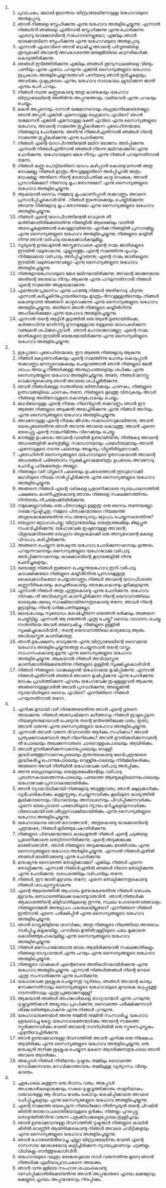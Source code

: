 <ol>
  <li>
    <ol>
      <li>പ്രവാചകം; മലാഖി മുഖാന്തരം യിസ്രായേലിനോടുള്ള യഹോവയുടെ അരുളപ്പാടു.</li>
      <li>ഞാന്‍ നിങ്ങളെ സ്നേഹിക്കുന്നു എന്നു യഹോവ അരുളിച്ചെയ്യുന്നു; എന്നാല്‍ നിങ്ങള്‍നീ ഞങ്ങളെ ഏതിനാല്‍ സ്നേഹിക്കുന്നു എന്നു ചോദിക്കുന്നു. ഏശാവു യാക്കോബിന്റെ സഹോദരനല്ലയോ; എങ്കിലും ഞാന്‍ യാക്കോബിനെ സ്നേഹിക്കുന്നു എന്നു യഹോവയുടെ അരുളപ്പാടു.</li>
      <li>എന്നാല്‍ ഏശാവിനെ ഞാന്‍ ദ്വേഷിച്ചു അവന്റെ പര്‍വ്വതങ്ങളെ ശൂന്യമാക്കി അവന്റെ അവകാശത്തെ മരുഭൂമിയിലെ കുറുനരികള്‍ക്കു കൊടുത്തിരിക്കുന്നു.</li>
      <li>ഞങ്ങള്‍ ഇടിഞ്ഞിരിക്കുന്നു എങ്കിലും ഞങ്ങള്‍ ശൂന്യസ്ഥലങ്ങളെ വീണ്ടും പണിയും എന്നു എദോം പറയുന്നു എങ്കില്‍ സൈന്യങ്ങളുടെ യഹോവ ഇപ്രകാരം അരുളിച്ചെയ്യുന്നുഅവര്‍ പണിയട്ടെ ഞാന്‍ ഇടിച്ചുകളയും; അവര്‍ക്കും ദുഷ്ടപ്രദേശം എന്നും യഹോവ സദാകാലം ക്രുദ്ധിക്കുന്ന ജാതി എന്നും പേര്‍ പറയും.</li>
      <li>നിങ്ങള്‍ സ്വന്ത കണ്ണുകൊണ്ടു അതു കാണുകയും യഹോവ യിസ്രായേലിന്റെ അതിരിന്നു അപ്പുറത്തോളം വലിയവന്‍ എന്നു പറകയും ചെയ്യും.</li>
      <li>മകന്‍ അപ്പനെയും ദാസന്‍ യജമാനനെയും ബഹുമാനിക്കേണ്ടതല്ലോ. ഞാന്‍ അപ്പന്‍ എങ്കില്‍ എന്നോടുള്ള ബഹുമാനം എവിടെ? ഞാന്‍ യജമാനന്‍ എങ്കില്‍ എന്നോടുള്ള ഭക്തി എവിടെ എന്നു സൈന്യങ്ങളുടെ യഹോവ, അവന്റെ നാമത്തെ തുച്ഛീകരിക്കുന്ന പുരോഹിതന്മാരേ, നിങ്ങളോടു ചോദിക്കുന്നു; അതിന്നു നിങ്ങള്‍ഏതിനാല്‍ ഞങ്ങള്‍ നിന്റെ നാമത്തെ തുച്ഛീകരിക്കുന്നു എന്നു ചോദിക്കുന്നു.</li>
      <li>നിങ്ങള്‍ എന്റെ യാഗപീഠത്തിന്മേല്‍ മലിന ഭോജനം അര്‍പ്പിക്കുന്നു. എന്നാല്‍ നിങ്ങള്‍ഏതിനാല്‍ ഞങ്ങള്‍ നിന്നെ മലിനമാക്കുന്നു എന്നു ചോദിക്കുന്നു. യഹോവയുടെ മേശ നിന്ദ്യം എന്നു നിങ്ങള്‍ പറയുന്നതിനാല്‍ തന്നേ.</li>
      <li>നിങ്ങള്‍ കണ്ണു പൊട്ടിയതിനെ യാഗം കഴിപ്പാന്‍ കൊണ്ടുവന്നാല്‍ അതു ദോഷമല്ല; നിങ്ങള്‍ മുടന്തും ദീനവുമുള്ളതിനെ അര്‍പ്പിച്ചാല്‍ അതും ദോഷമല്ല; അതിനെ നിന്റെ ദേശാധിപതിക്കു കാഴ്ച വെക്കുക; അവന്‍ പ്രസാദിക്കുമോ? നിന്നോടു കൃപ തോന്നുമോ? എന്നു സൈന്യങ്ങളുടെ യഹോവ അരുളിച്ചെയ്യുന്നു.</li>
      <li>ആകയാല്‍ ദൈവം നമ്മോടു കൃപകാണിപ്പാന്‍ തക്കവണ്ണം അവനെ പ്രസാദിപ്പിച്ചുകൊള്‍വിന്‍ . നിങ്ങള്‍ ഇതൊക്കെയും ചെയ്തിരിക്കുന്നു; അവന്നു നിങ്ങളോടു കൃപ തോന്നുമോ എന്നു സൈന്യങ്ങളുടെ യഹോവ അരുളിച്ചെയ്യുന്നു.</li>
      <li>നിങ്ങള്‍ എന്റെ യാഗപീഠത്തിന്മേല്‍ വെറുതെ തീ കത്തിക്കാതിരിക്കേണ്ടതിന്നു നിങ്ങളില്‍ ആരെങ്കിലും വാതില്‍ അടെച്ചുകളഞ്ഞാല്‍ കൊള്ളായിരുന്നു; എനിക്കു നിങ്ങളില്‍ പ്രസാദമില്ല എന്നു സൈന്യങ്ങളുടെ യഹോവ അരുളിച്ചെയ്യുന്നു; നിങ്ങളുടെ കയ്യില്‍ നിന്നു ഞാന്‍ വഴിപാടു കൈക്കൊള്‍കയുമില്ല.</li>
      <li>സൂര്യന്റെ ഉദയംമുതല്‍ അസ്തമനംവരെ എന്റെ നാമം ജാതികളുടെ ഇടയില്‍ വലുതാകുന്നു; എല്ലാടത്തും എന്റെ നാമത്തിന്നു ധൂപവും നിര്‍മ്മലമായ വഴിപാടും അര്‍പ്പിച്ചുവരുന്നു; എന്റെ നാമം ജാതികളുടെ ഇടയില്‍ വലുതാകുന്നുവല്ലോ എന്നു സൈന്യങ്ങളുടെ യഹോവ അരുളിച്ചെയ്യുന്നു.</li>
      <li>നിങ്ങളോയഹോവയുടെ മേശ മലിനമായിരിക്കുന്നു; അവന്റെ ഭോജനമായ അതിന്റെ അനുഭവം നിന്ദ്യം ആകുന്നു എന്നു പറയുന്നതിനാല്‍ നിങ്ങള്‍ എന്റെ നാമത്തെ അശുദ്ധമാക്കുന്നു.</li>
      <li>എന്തൊരു പ്രയാസം എന്നു പറഞ്ഞു നിങ്ങള്‍ അതിനോടു ചീറുന്നു; എന്നാല്‍ കടിച്ചുകീറിപ്പോയതിനെയും മുടന്തും ദീനവുമുള്ളതിനെയും നിങ്ങള്‍ കൊണ്ടുവന്നു അങ്ങനെ കാഴ്ചവെക്കുന്നു എന്നു സൈന്യങ്ങളുടെ യഹോവ അരുളിച്ചെയ്യുന്നു; അതിനെ ഞാന്‍ നിങ്ങളുടെ കയ്യില്‍നിന്നു അംഗീകരിക്കുമോ എന്നു യഹോവ അരുളിച്ചെയ്യുന്നു.</li>
      <li>എന്നാല്‍ തന്റെ ആട്ടിന്‍ കൂട്ടത്തില്‍ ഒരു ആണ്‍ ഉണ്ടായിരിക്കെ, കര്‍ത്താവിന്നു നേര്‍ന്നിട്ടു ഊനമുള്ളോരു തള്ളയെ യാഗംകഴിക്കുന്ന വഞ്ചകന്‍ ശപിക്കപ്പെട്ടവന്‍ . ഞാന്‍ മഹാരാജാവല്ലോ; എന്റെ നാമം ജാതികളുടെ ഇടയില്‍ ഭയങ്കരമായിരിക്കുന്നു എന്നു സൈന്യങ്ങളുടെ യഹോവ അരുളിച്ചെയ്യുന്നു.</li>
    </ol>
  </li>
  <li>
    <ol>
      <li>ഇപ്പോഴോ പുരോഹിതന്മാരേ, ഈ ആജ്ഞ നിങ്ങളോടു ആകുന്നു.</li>
      <li>നിങ്ങള്‍ കേട്ടനുസരിക്കയും എന്റെ നാമത്തിന്നു മഹത്വം കൊടുപ്പാന്‍ തക്കവണ്ണം മനസ്സുവെക്കുകയും ചെയ്യാഞ്ഞാല്‍ ഞാന്‍ നിങ്ങളുടെ മേല്‍ ശാപം അയച്ചു നിങ്ങള്‍ക്കുള്ള അനുഗ്രഹങ്ങളെയും ശപിക്കും എന്നു സൈന്യങ്ങളുടെ യഹോവ അരുളിച്ചെയ്യുന്നു; അതേ, നിങ്ങള്‍ മനസ്സു വെക്കായ്കകൊണ്ടു ഞാന്‍ അവയെ ശപിച്ചുമിരിക്കുന്നു.</li>
      <li>ഞാന്‍ നിങ്ങള്‍ക്കുള്ള സന്തതിയെ ഭര്‍ത്സിക്കയും ചാണകം, നിങ്ങളുടെ ഉത്സവങ്ങളിലെ ചാണകം തന്നേ, നിങ്ങളുടെ മുഖത്തു വിതറുകയും അവര്‍ നിങ്ങളെ അതിനോടുകൂടെ കൊണ്ടുപോകയും ചെയ്യും.</li>
      <li>ലേവിയോടുള്ള എന്റെ നിയമം നിലനില്പാന്‍ തക്കവണ്ണം ഞാന്‍ ഈ ആജ്ഞ നിങ്ങളുടെ അടുക്കല്‍ അയച്ചിരിക്കുന്നു എന്നു നിങ്ങള്‍ അറിയും എന്നു സൈന്യങ്ങളുടെ യഹോവ അരുളിച്ചെയ്യുന്നു.</li>
      <li>അവനോടുള്ള എന്റെ നിയമം ജീവനും സമാധാനവുമായിരുന്നു; അവന്‍ ഭയപ്പെടേണ്ടതിന്നു ഞാന്‍ അവന്നു അവയെ കൊടുത്തു; അവന്‍ എന്നെ ഭയപ്പെട്ടു എന്റെ നാമംനിമിത്തം വിറെക്കയും ചെയ്തു.</li>
      <li>നേരുള്ള ഉപദേശം അവന്റെ വായില്‍ ഉണ്ടായിരുന്നു; നീതികേടു അവന്റെ അധരങ്ങളില്‍ കണ്ടതുമില്ല; സമാധാനമായും പരമാര്‍ത്ഥമായും അവന്‍ എന്നോടുകൂടെ നടന്നു പലരെയും അകൃത്യം വിട്ടുതിരിയുമാറാക്കി;</li>
      <li>പുരോഹിതന്‍ സൈന്യങ്ങളുടെ യഹോവയുടെ ദൂതനാകയാല്‍ അവന്റെ അധരങ്ങള്‍ പരിജ്ഞാനം സൂക്ഷിച്ചുവെക്കേണ്ടതും ഉപദേശം അവനോടു ചോദിച്ചു പഠിക്കേണ്ടതും അല്ലോ.</li>
      <li>നിങ്ങളോ വഴി വിട്ടുമാറി പലരെയും ഉപദേശത്താല്‍ ഇടറുമാറാക്കി ലേവിയുടെ നിയമം നശിപ്പിച്ചിരിക്കുന്നു എന്നു സൈന്യങ്ങളുടെ യഹോവ അരുളിച്ചെയ്യുന്നു.</li>
      <li>അങ്ങനെ നിങ്ങള്‍ എന്റെ വഴികളെ പ്രമാണിക്കാതെ ന്യായപാലനത്തില്‍ പക്ഷഭേദം കാണിച്ചതുകൊണ്ടു ഞാനും നിങ്ങളെ സകലജനത്തിന്നും നിന്ദിതരും നീചരുമാക്കിയിരിക്കുന്നു.</li>
      <li>നമുക്കെല്ലാവര്‍ക്കും ഒരു പിതാവല്ലോ ഉള്ളതു; ഒരു ദൈവം തന്നേയല്ലോ നമ്മെ സൃഷ്ടിച്ചതു; നമ്മുടെ പിതാക്കന്മാരുടെ നിയമത്തെ അശുദ്ധമാക്കേണ്ടതിന്നു നാം അന്യോന്യം ദ്രോഹം ചെയ്യുന്നതെന്തിന്നു?</li>
      <li>യെഹൂദാ ദ്രോഹംചെയ്തു; യിസ്രായേലിലും യെരൂശലേമിലും മ്ളേച്ഛത സംഭവിച്ചിരിക്കുന്നു; യഹോവേക്കു ഇഷ്ടമായുള്ള അവന്റെ വിശുദ്ധമന്ദിരത്തെ യെഹൂദാ അശുദ്ധമാക്കി ഒരു അന്യദേവന്റെ മകളെ വിവാഹം കഴിച്ചിരിക്കുന്നു.</li>
      <li>അങ്ങനെ ചെയ്യുന്ന മനുഷ്യന്നു യഹോവ ചോദിക്കുന്നവനെയും ഉത്തരം പറയുന്നവനെയും സൈന്യങ്ങളുടെ യഹോവേക്കു വഴിപാടു അര്‍പ്പിക്കുന്നവനെയും യാക്കോബിന്റെ കൂടാരങ്ങളില്‍ നിന്നു ഛേദിച്ചുകളയും.</li>
      <li>രണ്ടാമതു നിങ്ങള്‍ ഇങ്ങനെ ചെയ്യുന്നുയഹോവ ഇനി വഴിപാടു കടാക്ഷിക്കയോ നിങ്ങളുടെ കയ്യില്‍നിന്നു പ്രസാദമുള്ളതു കൈക്കൊള്‍കയോ ചെയ്യാതവണ്ണം നിങ്ങള്‍ അവന്റെ യാഗപീഠത്തെ കണ്ണുനീര്‍കൊണ്ടും കരച്ചല്‍കൊണ്ടും ഞരക്കംകൊണ്ടും മൂടിക്കളയുന്നു.</li>
      <li>എന്നാല്‍ നിങ്ങള്‍ അതു എന്തുകൊണ്ടു എന്നു ചോദിക്കുന്നു. യഹോവ നിനക്കും നീ അവിശ്വസ്തത കാണിച്ചിരിക്കുന്ന നിന്റെ യൌവനത്തിലെ ഭാര്യെക്കും മദ്ധ്യേ സാക്ഷിയായിരുന്നതുകൊണ്ടു തന്നേ; അവള്‍ നിന്റെ കൂട്ടാളിയും നിന്റെ ധര്‍മ്മപത്നിയുമല്ലോ.</li>
      <li>ലേശംപോലും സുബോധം ശേഷിച്ചിരുന്ന ഒരുത്തന്‍ ഒരിക്കലും അങ്ങനെ ചെയ്തിട്ടില്ല. എന്നാല്‍ ആ ഒരുത്തന്‍ എന്തു ചെയ്തു? ദൈവം വാഗ്ദാനം ചെയ്ത സന്തതിയെ അവന്‍ അന്വേഷിച്ചു. നിങ്ങളുടെ ഉള്ളില്‍ സൂക്ഷിച്ചുകൊള്‍വിന്‍ ; തന്റെ യൌവനത്തിലെ ഭാര്യയോടു ആരും അവിശ്വസ്തത കാണിക്കരുതു.</li>
      <li>ഞാന്‍ ഉപേക്ഷണം വെറുക്കുന്നു എന്നു യിസ്രായേലിന്റെ ദൈവമായ യഹോവ അരുളിച്ചെയ്യുന്നുഅതു ചെയ്യുന്നവന്‍ തന്റെ വസ്ത്രം സാഹസംകൊണ്ടു മൂടുന്നു എന്നു സൈന്യങ്ങളുടെ യഹോവ അരുളിച്ചെയ്യുന്നു. ആകയാല്‍ നിങ്ങള്‍ അവിശ്വസ്തത കാണിക്കാതിരിക്കേണ്ടതിന്നു നിങ്ങളുടെ ഉള്ളില്‍ സൂക്ഷിച്ചുകൊള്‍വിന്‍ .</li>
      <li>നിങ്ങള്‍ നിങ്ങളുടെ വാക്കുകളാല്‍ യഹോവയെ മുഷിപ്പിക്കുന്നു. എന്നാല്‍ നിങ്ങള്‍ഏതിനാല്‍ ഞങ്ങള്‍ അവനെ മുഷിപ്പിക്കുന്നു എന്നു ചോദിക്കുന്നു. ദോഷം പ്രവര്‍ത്തിക്കുന്ന ഏവനും യഹോവേക്കു ഇഷ്ടമുള്ളവന്‍ ആകുന്നു; അങ്ങനെയുള്ളവരില്‍ അവന്‍ പ്രസാദിക്കുന്നു; അല്ലെങ്കില്‍ ന്യായവിധിയുടെ ദൈവം എവിടെ? എന്നിങ്ങിനെ നിങ്ങള്‍ പറയുന്നതിനാല്‍ തന്നേ.</li>
    </ol>
  </li>
  <li>
    <ol>
      <li>എനിക്കു മുമ്പായി വഴി നിരത്തേണ്ടതിന്നു ഞാന്‍ എന്റെ ദൂതനെ അയക്കുന്നു. നിങ്ങള്‍ അന്വേഷിക്കുന്ന കര്‍ത്താവും നിങ്ങള്‍ ഇഷ്ടപ്പെടുന്ന നിയമദൂതനുമായവന്‍ പെട്ടെന്നു തന്റെ മന്ദിരത്തിലേക്കു വരും; ഇതാ, അവന്‍ വരുന്നു എന്നു സൈന്യങ്ങളുടെ യഹോവ അരുളിച്ചെയ്യുന്നു.</li>
      <li>എന്നാല്‍ അവന്‍ വരുന്ന ദിവസത്തെ ആര്‍ക്കും സഹിക്കാം? അവന്‍ പ്രത്യക്ഷനാകുമ്പോള്‍ ആര്‍ നിലനിലക്കും? അവന്‍ ഊതിക്കഴിക്കുന്നവന്റെ തീ പോലെയും അലക്കുന്നവരുടെ ചാരവെള്ളംപോലെയും ആയിരിക്കും.</li>
      <li>അവന്‍ ഊതിക്കഴിക്കുന്നവനെപ്പോലെയും വെള്ളി ശുദ്ധിവരുത്തുന്നവനെപ്പോലെയും ഇരുന്നുകൊണ്ടു ലേവിപുത്രന്മാരെ ശുദ്ധീകരിച്ചു പൊന്നുപോലെയും വെള്ളിപോലെയും നിര്‍മ്മലീകരിക്കും; അങ്ങനെ അവര്‍ നീതിയില്‍ യഹോവേക്കു വഴിപാടു അര്‍പ്പിക്കും.</li>
      <li>അന്നു യെഹൂദയുടെയും യെരൂശലേമിന്റെയും വഴിപാടു പുരാതനകാലത്തെന്നപോലെയും പണ്ടത്തെ ആണ്ടുകളിലെന്നപോലെയും യഹോവേക്കു പ്രസാദകരമായിരിക്കും.</li>
      <li>ഞാന്‍ ന്യായവിധിക്കായി നിങ്ങളോടു അടുത്തുവരും; ഞാന്‍ ക്ഷുദ്രക്കാര്‍ക്കും വ്യഭിചാരികള്‍ക്കും കള്ളസ്സത്യം ചെയ്യുന്നവര്‍ക്കും കൂലിയുടെ കാര്യത്തില്‍ കൂലിക്കാരനെയും വിധവയെയും അനാഥനെയും പീഡിപ്പിക്കുന്നവര്‍ക്കും എന്നെ ഭയപ്പെടാതെ പരദേശിയുടെ ന്യായം മറിച്ചുകളയുന്നവര്‍ക്കും വിരോധമായി ഒരു ശീഘ്രസാക്ഷിയായിരിക്കും എന്നു സൈന്യങ്ങളുടെ യഹോവ അരുളിച്ചെയ്യുന്നു.</li>
      <li>യഹോവയായ ഞാന്‍ മാറാത്തവന്‍ ; അതുകൊണ്ടു യാക്കോബിന്റെ പുത്രന്മാരേ, നിങ്ങള്‍ മുടിഞ്ഞുപേകാതിരിക്കുന്നു.</li>
      <li>നിങ്ങളുടെ പിതാക്കന്മാരുടെ കാലംമുതല്‍ നിങ്ങള്‍ എന്റെ ചട്ടങ്ങളെ പ്രമാണിക്കാതെ തെറ്റിനടന്നിരിക്കുന്നു; എന്റെ അടുക്കലേക്കു മടങ്ങിവരുവിന്‍ ; ഞാന്‍ നിങ്ങളുടെ അടുക്കലേക്കും മടങ്ങിവരും എന്നു സൈന്യങ്ങളുടെ യഹോവ അരുളിച്ചെയ്യുന്നു. എന്നാല്‍ നിങ്ങള്‍ഏതില്‍ ഞങ്ങള്‍ മടങ്ങിവരേണ്ടു എന്നു ചോദിക്കുന്നു.</li>
      <li>മനുഷ്യന്നു ദൈവത്തെ തോല്പിക്കാമോ? എങ്കിലും നിങ്ങള്‍ എന്നെ തോല്പിക്കുന്നു. എന്നാല്‍ നിങ്ങള്‍ഏതില്‍ ഞങ്ങള്‍ നിന്നെ തോല്പിക്കുന്നു എന്നു ചോദിക്കുന്നു. ദശാംശത്തിലും വഴിപാടിലും തന്നേ.</li>
      <li>നിങ്ങള്‍, ഈ ജാതി മുഴുവനും തന്നേ, എന്നെ തോല്പിക്കുന്നതുകൊണ്ടു നിങ്ങള്‍ ശാപഗ്രസ്തരാകുന്നു.</li>
      <li>എന്റെ ആലയത്തില്‍ ആഹാരം ഉണ്ടാകേണ്ടതിന്നു നിങ്ങള്‍ ദശാംശം മുഴുവനും ഭണ്ഡാരത്തിലേക്കു കൊണ്ടുവരുവിന്‍ . ഞാന്‍ നിങ്ങള്‍ക്കു ആകാശത്തിന്റെ കിളിവാതിലുകളെ തുറന്നു, സ്ഥലം പോരാതെവരുവോളം നിങ്ങളുടെമേല്‍ അനുഗ്രഹം പകരുകയില്ലയോ? എന്നിങ്ങനെ നിങ്ങള്‍ ഇതിനാല്‍ എന്നെ പരീക്ഷിപ്പിന്‍ എന്നു സൈന്യങ്ങളുടെ യഹോവ അരുളിച്ചെയ്യുന്നു.</li>
      <li>ഞാന്‍ വെട്ടുക്കിളിയെ ശാസിക്കും; അതു നിങ്ങളുടെ നിലത്തിലെ അനുഭവം നശിപ്പിച്ചു കളകയില്ല; പറമ്പിലെ മുന്തിരിവള്ളിയുടെ ഫലം മൂക്കാതെ കൊഴിഞ്ഞുപോകയുമില്ല എന്നു സൈന്യങ്ങളുടെ യഹോവ അരുളിച്ചെയ്യുന്നു.</li>
      <li>നിങ്ങള്‍ മനോഹരമായോരു ദേശം ആയിരിക്കയാല്‍ സകലജാതികളും നിങ്ങളെ ഭാഗ്യവാന്മാര്‍ എന്നു പറയും എന്നു സൈന്യങ്ങളുടെ യഹോവ അരുളിച്ചെയ്യുന്നു.</li>
      <li>നിങ്ങളുടെ വാക്കുകള്‍ എന്റെനേരെ അതികഠിനമായിരിക്കുന്നു എന്നു യഹോവ അരുളിച്ചെയ്യുന്നു. എന്നാല്‍ നിങ്ങള്‍ഞങ്ങള്‍ നിന്റെ നേരെ എന്തു സംസാരിക്കുന്നു എന്നു ചോദിക്കുന്നു.</li>
      <li>യഹോവേക്കു ശുശ്രൂഷ ചെയ്യുന്നതു വ്യര്‍ത്ഥം; ഞങ്ങള്‍ അവന്റെ കാര്യം നോക്കുന്നതിനാലും സൈന്യങ്ങളുടെ യഹോവയുടെ മുമ്പാകെ കറുപ്പുടുത്തു നടന്നതിനാലും എന്തു പ്രയോജനമുള്ളു?</li>
      <li>ആകയാല്‍ ഞങ്ങള്‍ അഹങ്കാരികളെ ഭാഗ്യവാന്മാര്‍ എന്നു പറയുന്നു; ദുഷ്പ്രവൃത്തിക്കാര്‍ അഭ്യുദയം പ്രാപിക്കുന്നു; ദൈവത്തെ പരീക്ഷിക്കുന്നവര്‍ ശിക്ഷ ഒഴിഞ്ഞുപോകുന്നു എന്നു നിങ്ങള്‍ പറയുന്നു.</li>
      <li>യഹോവാഭക്തന്മാര്‍ അന്നു തമ്മില്‍ തമ്മില്‍ സംസാരിച്ചു; യഹോവ ശ്രദ്ധവെച്ചു കേട്ടു; യഹോവാഭക്തന്മാര്‍ക്കും അവന്റെ നാമത്തെ സ്മരിക്കുന്നവര്‍ക്കും വേണ്ടി അവന്റെ സന്നിധിയില്‍ ഒരു സ്മരണപുസ്തകം എഴുതിവെച്ചിരിക്കുന്നു.</li>
      <li>ഞാന്‍ ഉണ്ടാക്കുവാനുള്ള ദിവസത്തില്‍ അവന്‍ എനിക്കു ഒരു നിക്ഷേപം ആയിരിക്കും എന്നു സൈന്യങ്ങളുടെ യഹോവ അരുളിച്ചെയ്യുന്നു; ഒരു മനുഷ്യന്‍ തനിക്കു ശുശ്രൂഷ ചെയ്യുന്ന മകനെ ആദരിക്കുന്നതുപോലെ ഞാന്‍ അവരെ ആദരിക്കും.</li>
      <li>അപ്പോള്‍ നിങ്ങള്‍ നീതിമാനും ദുഷ്ടനും തമ്മിലും ദൈവത്തെ സേവിക്കുന്നവനും സേവിക്കാത്തവനും തമ്മിലുള്ള വ്യത്യാസം വീണ്ടും കാണും.</li>
    </ol>
  </li>
  <li>
    <ol>
      <li>ചൂളപോലെ കത്തുന്ന ഒരു ദിവസം വരും; അപ്പോള്‍ അഹങ്കാരികളൊക്കെയും സകല ദുഷ്പ്രവൃത്തിക്കാരും താളടിയാകും; വരുവാനുള്ള ആ ദിവസം വേരും കൊമ്പും ശേഷിപ്പിക്കാതെ അവരെ ദഹിപ്പിച്ചുകളയും എന്നു സൈന്യങ്ങളുടെ യഹോവ അരുളിച്ചെയ്യുന്നു.</li>
      <li>എന്റെ നാമത്തെ ഭയപ്പെടുന്ന നിങ്ങള്‍ക്കോ നീതിസൂര്യന്‍ തന്റെ ചിറകിന്‍ കീഴില്‍ രോഗോപശാന്തിയോടുകൂടെ ഉദിക്കും; നിങ്ങളും പുറപ്പെട്ടു തൊഴുത്തില്‍നിന്നു വരുന്ന പശുക്കിടാക്കളെപ്പോലെ തുള്ളിച്ചാടും.</li>
      <li>ഞാന്‍ ഉണ്ടാക്കുവാനുള്ള ദിവസത്തില്‍ ദുഷ്ടന്മാര്‍ നിങ്ങളുടെ കാലിന്‍ കീഴില്‍ വെണ്ണീര്‍ ആയിരിക്കകൊണ്ടു നിങ്ങള്‍ അവരെ ചവിട്ടിക്കളയും എന്നു സൈന്യങ്ങളുടെ യഹോവ അരുളിച്ചെയ്യുന്നു.</li>
      <li>ഞാന്‍ ഹോരേബില്‍വെച്ചു എല്ലാ യിസ്രായേലിന്നും വേണ്ടി എന്റെ ദാസനായ മോശെയോടു കല്പിച്ചിരിക്കുന്ന ന്യായപ്രമാണവും ചട്ടങ്ങളും വിധികളും ഔര്‍ത്തുകൊള്‍വിന്‍ .</li>
      <li>യഹോവയുടെ വലുതും ഭയങ്കരവുമായ നാള്‍ വരുന്നതിന്നു മുമ്പെ ഞാന്‍ നിങ്ങള്‍ക്കു ഏലീയാപ്രവാചകനെ അയക്കും.</li>
      <li>ഞാന്‍ വന്നു ഭൂമിയെ സംഹാര ശപഥംകൊണ്ടു ദണ്ഡിപ്പിക്കാതിരിക്കേണ്ടതിന്നു അവന്‍ അപ്പന്മാരുടെ ഹൃദയം മക്കളോടും മക്കളുടെ ഹൃദയം അപ്പന്മാരോടും നിരപ്പിക്കും.</li>
    </ol>
  </li>
</ol>
